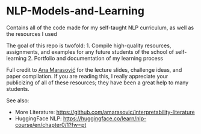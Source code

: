 # NLP-Models-and-Learning
Contains all of the code made for my self-taught NLP curriculum, as well as the resources I used

The goal of this repo is twofold:
    1. Compile high-quality resources, assignments, and examples for any future students of the school of self-learning
    2. Portfolio and documentation of my learning process

Full credit to [Ana Marasović](https://www.anamarasovic.com/) for the lecture slides, challenge ideas, and paper compilation. If you are reading this, I really appreciate your publicizing of all of these resources; they have been a great help to many students.

See also:
- More Literature: https://github.com/amarasovic/interpretability-literature
- HuggingFace NLP: https://huggingface.co/learn/nlp-course/en/chapter0/1?fw=pt
